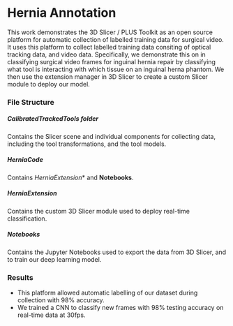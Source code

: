 # Hernia Annotation

This work demonstrates the 3D Slicer / PLUS Toolkit as an open source platform for automatic collection of labelled training data for surgical video. 
It uses this platform to collect labelled training data consiting of optical tracking data, and video data. Specifically, we demonstrate this on
in classifying surgical video frames for inguinal hernia repair by classifying what tool is interacting with which tissue on an inguinal herna phantom. 
We then use the extension manager in 3D Slicer to create a custom Slicer module to deploy our model. 

### File Structure
##### CalibratedTrackedTools folder
Contains the Slicer scene and individual components for collecting data, including the tool transformations, and the tool models.
##### HerniaCode
Contains *HerniaExtension** and **Notebooks**.
##### HerniaExtension
Contains the custom 3D Slicer module used to deploy real-time classification.
##### Notebooks
Contains the Jupyter Notebooks used to export the data from 3D Slicer, and to train our deep learning model. 

### Results
- This platform allowed automatic labelling of our dataset during collection with 98% accuracy. 
- We trained a CNN to classify new frames with 98% testing accuracy on real-time data at 30fps. 
